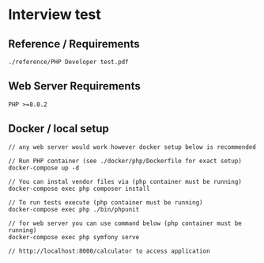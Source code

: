 Interview test
=====

## Reference / Requirements

`./reference/PHP Developer test.pdf`

## Web Server Requirements

`PHP >=8.0.2`


## Docker / local setup

```
// any web server would work however docker setup below is recommended

// Run PHP container (see ./docker/php/Dockerfile for exact setup)
docker-compose up -d

// You can instal vendor files via (php container must be running)
docker-compose exec php composer install

// To run tests execute (php container must be running)
docker-compose exec php ./bin/phpunit

// for web server you can use command below (php container must be running)
docker-compose exec php symfony serve

// http://localhost:8000/calculator to access application
```

